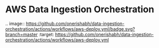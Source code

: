 # AWS Data Ingestion Orchestration

.. image:: https://github.com/onerishabh/data-ingestion-orchestration/actions/workflows/aws-deploy.yml/badge.svg?branch=master
    :target: https://github.com/onerishabh/data-ingestion-orchestration/actions/workflows/aws-deploy.yml